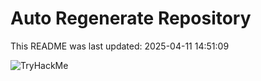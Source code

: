 # Auto Regenerate Repository

This README was last updated: 2025-04-11 14:51:09

 ![TryHackMe](https://tryhackme.com/badge/533634)